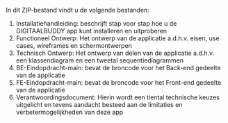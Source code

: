 In dit ZIP-bestand vindt u de volgende bestanden:
1.	Installatiehandleiding: beschrijft stap voor stap hoe u de DIGITAALBUDDY app kunt installeren en uitproberen
2.	Functioneel Ontwerp: Het ontwerp van de applicatie a.d.h.v. eisen, use cases, wireframes en schermontwerpen
3.	Technisch Ontwerp: Het ontwerp van delen van de applicatie a.d.h.v. een klassendiagram en een tweetal sequentiediagrammen
4.	BE-Eindopdracht-main: bevat de broncode voor het Back-end gedeelte van de applicatie
5.	FE-Eindopdracht-main: bevat de broncode voor het Front-end gedeelte van de applicatie
6.	Verantwoordingsdocument: Hierin wordt een tiental technische keuzes uitgelicht en tevens aandacht besteed aan de limitaties en verbetermogelijkheden van deze app
